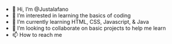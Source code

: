 - 👋 Hi, I’m @Justalafano
- 👀 I’m interested in learning the basics of coding
- 🌱 I’m currently learning HTML, CSS, Javascript, & Java
- 💞️ I’m looking to collaborate on basic projects to help me learn
- 📫 How to reach me 

<!---
Justalafano/Justalafano is a ✨ special ✨ repository because its `README.md` (this file) appears on your GitHub profile.
You can click the Preview link to take a look at your changes.
--->
